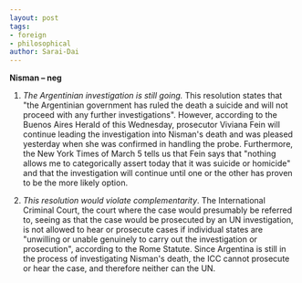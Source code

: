 ```yaml
---
layout: post
tags: 
- foreign 
- philosophical
author: Sarai-Dai
---
```

**Nisman – neg**

1. _The Argentinian investigation is still going._ This resolution states that "the Argentinian government has ruled the death a suicide and will not proceed with any further investigations". However, according to the Buenos Aires Herald of this Wednesday, prosecutor Viviana Fein will continue leading the investigation into Nisman's death and was pleased yesterday when she was confirmed in handling the probe. Furthermore, the New York Times of March 5 tells us that Fein says that "nothing allows me to categorically assert today that it was suicide or homicide" and that the investigation will continue until one or the other has proven to be the more likely option.

1. _This resolution would violate complementarity_. The International Criminal Court, the court where the case would presumably be referred to, seeing as that the case would be prosecuted by an UN investigation, is not allowed to hear or prosecute cases if individual states are "unwilling or unable genuinely to carry out the investigation or prosecution", according to the Rome Statute. Since Argentina is still in the process of investigating Nisman's death, the ICC cannot prosecute or hear the case, and therefore neither can the UN.
